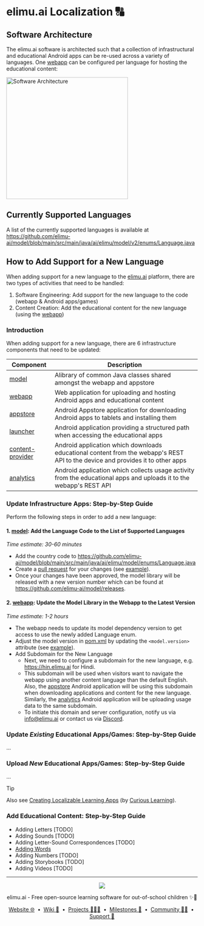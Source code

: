 # elimu.ai Localization 🔠

## Software Architecture

The elimu.ai software is architected such that a collection of infrastructural and educational Android apps can be re-used across a variety of languages. One [webapp](https://github.com/elimu-ai/webapp) can be configured per language for hosting the educational content:

[
  <img width="320" alt="Software Architecture" src="https://user-images.githubusercontent.com/15718174/83595568-fb6a1e00-a594-11ea-990a-10c0bd62ed11.png">
](https://github.com/elimu-ai/wiki/blob/main/SOFTWARE_ARCHITECTURE.md)

## Currently Supported Languages

A list of the currently supported languages is available at https://github.com/elimu-ai/model/blob/main/src/main/java/ai/elimu/model/v2/enums/Language.java


## How to Add Support for a New Language

When adding support for a new language to the [elimu.ai](https://elimu.ai) platform, there are two types of activities that need to be handled:

  1. Software Engineering: Add support for the new language to the code (webapp & Android apps/games)
  2. Content Creation: Add the educational content for the new language (using the [webapp](https://github.com/elimu-ai/webapp))


### Introduction

When adding support for a new language, there are 6 infrastructure components that need to be updated:

Component | Description
------------ | -------------
[model](https://github.com/elimu-ai/model) | Alibrary of common Java classes shared amongst the webapp and appstore
[webapp](https://github.com/elimu-ai/webapp) | Web application for uploading and hosting Android apps and educational content
[appstore](https://github.com/elimu-ai/appstore) | Android Appstore application for downloading Android apps to tablets and installing them
[launcher](https://github.com/elimu-ai/launcher) |	Android application providing a structured path when accessing the educational apps
[content-provider](https://github.com/elimu-ai/content-provider)	| Android application which downloads educational content from the webapp's REST API to the device and provides it to other apps
[analytics](https://github.com/elimu-ai/analytics)	| Android application which collects usage activity from the educational apps and uploads it to the webapp's REST API

### Update Infrastructure Apps: Step-by-Step Guide

Perform the following steps in order to add a new language:

#### 1. [model](https://github.com/elimu-ai/model): Add the Language Code to the List of Supported Languages

*Time estimate: 30-60 minutes*

- Add the country code to https://github.com/elimu-ai/model/blob/main/src/main/java/ai/elimu/model/enums/Language.java
- Create a [pull request](https://github.com/elimu-ai/wiki/blob/main/CONTRIBUTING.md) for your changes (see [example](https://github.com/elimu-ai/model/pull/214/files)).
- Once your changes have been approved, the model library will be released with a new version number which can be found at https://github.com/elimu-ai/model/releases.

#### 2. [webapp](https://github.com/elimu-ai/webapp): Update the Model Library in the Webapp to the Latest Version

*Time estimate: 1-2 hours*

- The webapp needs to update its model dependency version to get access to use the newly added Language enum.
- Adjust the model version in [pom.xml](https://github.com/elimu-ai/webapp/blob/main/pom.xml) by updating the `<model.version>` attribute (see [example](https://github.com/elimu-ai/webapp/pull/1135/files)).
- Add Subdomain for the New Language
   - Next, we need to configure a subdomain for the new language, e.g. https://hin.elimu.ai for Hindi.
   - This subdomain will be used when visitors want to navigate the webapp using another content language than the default English. Also, the [appstore](https://github.com/elimu-ai/appstore) Android application will be using this subdomain when downloading applications and content for the new language. Similarly, the [analytics](https://github.com/elimu-ai/analytics) Android application will be uploading usage data to the same subdomain.
   - To initiate this domain and server configuration, notify us via info@elimu.ai or contact us via [Discord](https://discord.gg/9rz4XYJJDE).

### Update _Existing_ Educational Apps/Games: Step-by-Step Guide

...

### Upload _New_ Educational Apps/Games: Step-by-Step Guide

...

> [!TIP]
> Also see [Creating Localizable Learning Apps](https://docs.google.com/document/d/e/2PACX-1vSZ7fc_Rcz24PGYaaRiy3_UUj_XZGl_jWs931RiGkcI2ft4DrN9PMb28jbndzisWccg3h5W_ynyxVU5/pub) (by [Curious Learning](https://www.curiouslearning.org/)).

<a name="add-educational-content"></a>
### Add Educational Content: Step-by-Step Guide

* Adding Letters [TODO]
* Adding Sounds [TODO]
* Adding Letter-Sound Correspondences [TODO]
* [Adding Words](https://github.com/elimu-ai/webapp/blob/main/LOCALIZE.md#adding-words)
* Adding Numbers [TODO]
* Adding Storybooks [TODO]
* Adding Videos [TODO]

---

<p align="center">
  <img src="https://github.com/elimu-ai/webapp/blob/main/src/main/webapp/static/img/logo-text-256x78.png" />
</p>
<p align="center">
  elimu.ai - Free open-source learning software for out-of-school children ✨🚀
</p>
<p align="center">
  <a href="https://elimu.ai">Website 🌐</a>
  &nbsp;•&nbsp;
  <a href="https://github.com/elimu-ai/wiki#readme">Wiki 📃</a>
  &nbsp;•&nbsp;
  <a href="https://github.com/orgs/elimu-ai/projects?query=is%3Aopen">Projects 👩🏽‍💻</a>
  &nbsp;•&nbsp;
  <a href="https://github.com/elimu-ai/wiki/milestones">Milestones 🎯</a>
  &nbsp;•&nbsp;
  <a href="https://github.com/elimu-ai/wiki#open-source-community">Community 👋🏽</a>
  &nbsp;•&nbsp;
  <a href="https://www.drips.network/app/drip-lists/41305178594442616889778610143373288091511468151140966646158126636698">Support 💜</a>
</p>
